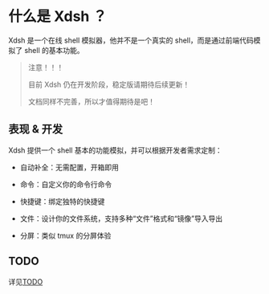 # 什么是 Xdsh ？

Xdsh 是一个在线 shell 模拟器，他并不是一个真实的 shell，而是通过前端代码模拟了 shell 的基本功能。

> 注意！！！
> 
> 目前 Xdsh 仍在开发阶段，稳定版请期待后续更新！
> 
> 文档同样不完善，所以才值得期待是吧！

## 表现 & 开发

Xdsh 提供一个 shell 基本的功能模拟，并可以根据开发者需求定制：

- 自动补全：无需配置，开箱即用

- 命令：自定义你的命令行命令

- 快捷键：绑定独特的快捷键

- 文件：设计你的文件系统，支持多种“文件”格式和“镜像”导入导出

- 分屏：类似 tmux 的分屏体验

## TODO

详见[TODO](/guide/TODO.md)